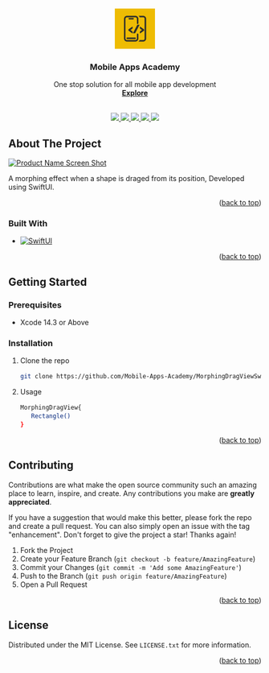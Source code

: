 
<a name="readme-top"></a>


<!-- PROJECT SHIELDS -->
<!--
*** I'm using markdown "reference style" links for readability.
*** Reference links are enclosed in brackets [ ] instead of parentheses ( ).
*** See the bottom of this document for the declaration of the reference variables
*** for contributors-url, forks-url, etc. This is an optional, concise syntax you may use.
*** https://www.markdownguide.org/basic-syntax/#reference-style-links
-->



<!-- PROJECT LOGO -->
<br />
<div align="center">
  <a href="https://www.youtube.com/@MobileAppsAcademy">
    <img src="images/logo.png" alt="Logo" width="80" height="80">
  </a>


  <h3 align="center">Mobile Apps Academy</h3>

  <p align="center">
    One stop solution for all mobile app development
    <br />
    <a href="https://www.youtube.com/@MobileAppsAcademy"><strong>Explore</strong></a>
    <br />
    <br />
  </p>
</div>

<p align="center">
  <a href="https://www.youtube.com/@MobileAppsAcademy">
    <img src="https://img.shields.io/badge/youtube-696969.svg?style=for-the-badge&logo=youtube&colorB=555">
  </a>

  <a href="https://github.com/Mobile-Apps-Academy//HashtagViewSwiftUI/blob/master/LICENSE.txt">
    <img src="https://img.shields.io/github/license/othneildrew/Best-README-Template.svg?style=for-the-badge">
  </a>

  <a href="https://medium.com/@mobileappsacademy">
    <img src="https://img.shields.io/badge/medium-696969?style=for-the-badge&logo=medium&logoColor=white">
  </a>

  <a href="https://www.linkedin.com/company/mobile-apps-academy">
    <img src="https://img.shields.io/badge/linkedin-696969?style=for-the-badge&logo=linkedin&logoColor=white">
  </a>

  <a href="https://twitter.com/MobileAppsAcdmy">
    <img src="https://img.shields.io/badge/twitter-696969?style=for-the-badge&logo=twitter&logoColor=white">
  </a>
  
</p>

<!-- ABOUT THE PROJECT -->
## About The Project

[![Product Name Screen Shot][product-screenshot]](https://www.youtube.com/@MobileAppsAcademy?sub_confirmation=1)

A morphing effect when a shape is draged from its position, Developed using SwiftUI.

<p align="right">(<a href="#readme-top">back to top</a>)</p>


### Built With

* [![SwiftUI][SwiftUI]][SwiftUI-url]

<p align="right">(<a href="#readme-top">back to top</a>)</p>


<!-- GETTING STARTED -->
## Getting Started


### Prerequisites

* Xcode 14.3 or Above

### Installation

1. Clone the repo
   ```sh
   git clone https://github.com/Mobile-Apps-Academy/MorphingDragViewSwiftUI.git
   ```
2. Usage
    
     ```sh
   MorphingDragView{
        Rectangle()
   }
   ```

<p align="right">(<a href="#readme-top">back to top</a>)</p>


<!-- CONTRIBUTING -->
## Contributing

Contributions are what make the open source community such an amazing place to learn, inspire, and create. Any contributions you make are **greatly appreciated**.

If you have a suggestion that would make this better, please fork the repo and create a pull request. You can also simply open an issue with the tag "enhancement".
Don't forget to give the project a star! Thanks again!

1. Fork the Project
2. Create your Feature Branch (`git checkout -b feature/AmazingFeature`)
3. Commit your Changes (`git commit -m 'Add some AmazingFeature'`)
4. Push to the Branch (`git push origin feature/AmazingFeature`)
5. Open a Pull Request

<p align="right">(<a href="#readme-top">back to top</a>)</p>



<!-- LICENSE -->
## License

Distributed under the MIT License. See `LICENSE.txt` for more information.

<p align="right">(<a href="#readme-top">back to top</a>)</p>

<!-- MARKDOWN LINKS & IMAGES -->
<!-- https://www.markdownguide.org/basic-syntax/#reference-style-links -->
[license-shield]: https://img.shields.io/github/license/othneildrew/Best-README-Template.svg?style=for-the-badge
[license-url]: https://github.com/Mobile-Apps-Academy/MobileAppsAcademyLicense/blob/main/LICENSE.txt

[youtube-shield]: https://img.shields.io/badge/youtube-808080.svg?style=for-the-badge&logo=youtube&colorB=555
[youtube-url]: https://www.youtube.com/@MobileAppsAcademy



[SwiftUI]: https://img.shields.io/badge/swiftui-696969?style=for-the-badge&logo=swiftui&logoColor=white
[SwiftUI-url]: https://developer.apple.com/xcode/swiftui/

[Medium]: https://img.shields.io/badge/medium-696969?style=for-the-badge&logo=medium&logoColor=white
[Medium-url]: https://medium.com/@mobileappsacademy

[LinkedIn]: https://img.shields.io/badge/linkedin-696969?style=for-the-badge&logo=linkedin&logoColor=white
[LinkedIn-url]: https://www.linkedin.com/company/mobile-apps-academy

[Twitter]: https://img.shields.io/badge/twitter-696969?style=for-the-badge&logo=twitter&logoColor=white
[Twitter-url]: https://twitter.com/MobileAppsAcdmy

[product-screenshot]: images/screenshot.gif
